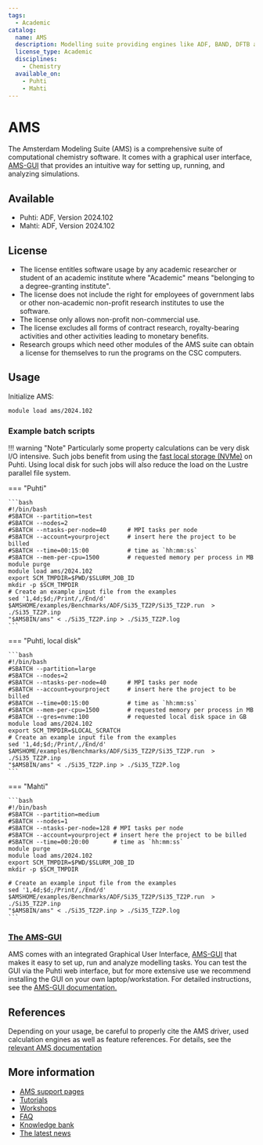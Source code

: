 ```yaml
---
tags:
  - Academic
catalog:
  name: AMS
  description: Modelling suite providing engines like ADF, BAND, DFTB and MOPAC
  license_type: Academic
  disciplines:
    - Chemistry
  available_on:
    - Puhti
    - Mahti
---
```


# AMS

The Amsterdam Modeling Suite (AMS) is a comprehensive suite of computational chemistry software. It comes with a graphical user interface, [AMS-GUI](ams-gui.md) 
that provides an intuitive way for setting up, running, and analyzing simulations.

## Available

-   Puhti: ADF, Version 2024.102
-   Mahti: ADF, Version 2024.102

## License
-  The license entitles software usage by any academic researcher or student of an academic institute where "Academic" means "belonging to a degree-granting institute". 
-  The license does not include the right for employees of government labs or other non-academic non-profit research institutes to use the software. 
-  The license only allows non-profit non-commercial use. 
-  The license excludes all forms of contract research, royalty-bearing activities and other activities leading to monetary benefits.
-  Research groups which need other modules of the AMS suite can obtain a license for themselves to run the programs on the CSC computers. 

## Usage

Initialize AMS:

```bash
module load ams/2024.102
```

### Example batch scripts

!!! warning "Note"
    Particularly some property calculations can be very disk I/O intensive. Such jobs benefit from using the [fast local storage (NVMe)](../computing/running/creating-job-scripts-puhti.md#local-storage) on Puhti. Using local disk for such jobs will also reduce the load on the Lustre parallel file system.
 

=== "Puhti"
    
    ```bash
    #!/bin/bash
    #SBATCH --partition=test
    #SBATCH --nodes=2
    #SBATCH --ntasks-per-node=40      # MPI tasks per node
    #SBATCH --account=yourproject     # insert here the project to be billed 
    #SBATCH --time=00:15:00           # time as `hh:mm:ss`
    #SBATCH --mem-per-cpu=1500        # requested memory per process in MB
    module purge
    module load ams/2024.102
    export SCM_TMPDIR=$PWD/$SLURM_JOB_ID
    mkdir -p $SCM_TMPDIR
    # Create an example input file from the examples 
    sed '1,4d;$d;/Print/,/End/d' $AMSHOME/examples/Benchmarks/ADF/Si35_TZ2P/Si35_TZ2P.run  > ./Si35_TZ2P.inp
    "$AMSBIN/ams" < ./Si35_TZ2P.inp > ./Si35_TZ2P.log
    ```
     
=== "Puhti, local disk"
    
    ```bash
    #!/bin/bash
    #SBATCH --partition=large
    #SBATCH --nodes=2
    #SBATCH --ntasks-per-node=40      # MPI tasks per node
    #SBATCH --account=yourproject     # insert here the project to be billed
    #SBATCH --time=00:15:00           # time as `hh:mm:ss`
    #SBATCH --mem-per-cpu=1500        # requested memory per process in MB
    #SBATCH --gres=nvme:100           # requested local disk space in GB
    module load ams/2024.102
    export SCM_TMPDIR=$LOCAL_SCRATCH
    # Create an example input file from the examples
    sed '1,4d;$d;/Print/,/End/d' $AMSHOME/examples/Benchmarks/ADF/Si35_TZ2P/Si35_TZ2P.run  > ./Si35_TZ2P.inp
    "$AMSBIN/ams" < ./Si35_TZ2P.inp > ./Si35_TZ2P.log
    ```

=== "Mahti"
    
    ```bash
    #!/bin/bash
    #SBATCH --partition=medium
    #SBATCH --nodes=1
    #SBATCH --ntasks-per-node=128 # MPI tasks per node
    #SBATCH --account=yourproject # insert here the project to be billed
    #SBATCH --time=00:20:00       # time as `hh:mm:ss`
    module purge
    module load ams/2024.102
    export SCM_TMPDIR=$PWD/$SLURM_JOB_ID
    mkdir -p $SCM_TMPDIR
    
    # Create an example input file from the examples
    sed '1,4d;$d;/Print/,/End/d' $AMSHOME/examples/Benchmarks/ADF/Si35_TZ2P/Si35_TZ2P.run  > ./Si35_TZ2P.inp
    "$AMSBIN/ams" < ./Si35_TZ2P.inp > ./Si35_TZ2P.log
    ```

### [The AMS-GUI](../apps/ams-gui.md)

AMS comes with an integrated Graphical User Interface, [AMS-GUI](ams-gui.md) that makes it easy to set up, run and analyze modelling tasks.
You can test the GUI via the Puhti web interface, but for more extensive use we recommend installing
the GUI on your own laptop/workstation. For detailed instructions, see the [AMS-GUI documentation.](ams-gui.md)

## References

Depending on your usage, be careful to properly cite the AMS driver, used calculation engines as well as feature references. For details, see the [relevant AMS documentation](https://www.scm.com/doc/Documentation/ ) 

## More information

-   [AMS support pages](https://www.scm.com/contact-us/)
-   [Tutorials](https://www.scm.com/doc/Tutorials/index.html)
-   [Workshops](https://www.scm.com/workshops/)
-   [FAQ](https://www.scm.com/faq/)
-   [Knowledge bank](https://www.scm.com/knowledgebank/)
-   [The latest news](https://www.scm.com/news/)
